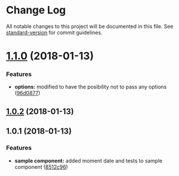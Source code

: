 # Change Log

All notable changes to this project will be documented in this file. See [standard-version](https://github.com/conventional-changelog/standard-version) for commit guidelines.

<a name="1.1.0"></a>
# [1.1.0](https://github.com/Ismaestro/angular5-example-app/compare/v1.0.2...v1.1.0) (2018-01-13)


### Features

* **options:** modified to have the posibility not to pass any options ([96d0877](https://github.com/Ismaestro/angular5-example-app/commit/96d0877))



<a name="1.0.2"></a>
## [1.0.2](https://github.com/Ismaestro/angular5-example-app/compare/v1.0.1...v1.0.2) (2018-01-13)



<a name="1.0.1"></a>
## 1.0.1 (2018-01-13)


### Features

* **sample component:** added moment date and tests to sample component ([8512c96](https://github.com/Ismaestro/angular5-example-app/commit/8512c96))
